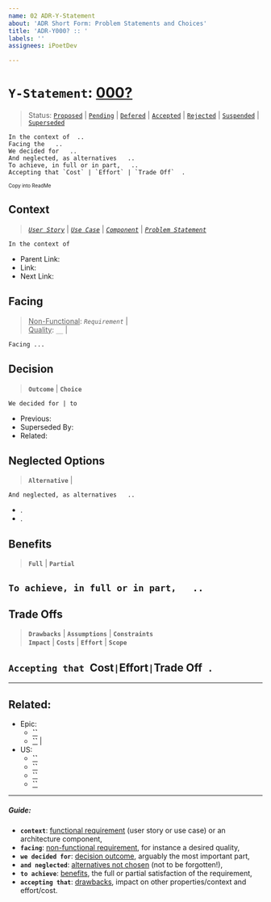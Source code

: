 ```yaml
---
name: 02 ADR-Y-Statement
about: 'ADR Short Form: Problem Statements and Choices'
title: 'ADR-Y000? :: '
labels: ''
assignees: iPoetDev

---
```


# **`Y-Statement`**: **[000?]()**
> Status: [`Proposed`](https://github.com/iPoetDev/P4Template/labels/ADR-Proposed)  |  [`Pending`](https://github.com/iPoetDev/P4Template/labels/ADR-Pending)  |  [`Defered`](https://github.com/iPoetDev/P4Template/labels/ADR-Deferred)  |  [`Accepted`](https://github.com/iPoetDev/P4Template/labels/ADR-Accepted)  |  [`Rejected`](https://github.com/iPoetDev/P4Template/labels/ADR-Rejected)  |  [`Suspended`](https://github.com/iPoetDev/P4Template/labels/ADR-Suspended)  |  [`Superseded`](https://github.com/iPoetDev/P4Template/labels/ADR-Superseded)

```
In the context of  ..
Facing the   ..
We decided for   ..
And neglected, as alternatives   ..
To achieve, in full or in part,   ..
Accepting that `Cost` | `Effort` | `Trade Off`  .
```
<small><sub>Copy into ReadMe<sub></small>

## Context
> *[`User Story`]()* | *[`Use Case`]()* | *[`Component`]()* | *[`Problem Statement`]()*

`In the context of   `

- Parent Link: *[ ]( )*
- Link: *[ ]( )*
- Next Link: *[ ]( )*

## Facing
> <ins>Non-Functional</ins>: *`Requirement`* |   <br>
> <ins>Quality</ins>: *`__`* |   <br>

` Facing ... `

## Decision
>  **`Outcome`** | **`Choice`**   <br>

`We decided for | to `

- Previous: *[ ]( )*
- Superseded By: *[ ]( )*
- Related: *[ ]( )*

## Neglected Options
> **`Alternative`** |

`And neglected, as alternatives   ..`
- .
- .

## Benefits
> **`Full`** | **`Partial`**

`To achieve, in full or in part,   .. `
-

## Trade Offs
> **`Drawbacks`**  | **`Assumptions`** | **`Constraints`**  <br>
> **`Impact`** | **`Costs`** | **`Effort`**  | **`Scope`**

`Accepting that `Cost` | `Effort` | `Trade Off`  . `
-

---

## Related:

- Epic:
  - **[``]()**
  - **[``]()** |
- US:
  - **[``]()**
  - **[``]()**
  - **[``]()**
  - **[``]()**

---
##### Guide:

- **`context`**: <ins>functional requirement</ins> (user story or use case) or an architecture component,
- **`facing`**: <ins>non-functional requirement</ins>, for instance a desired quality,
- **`we decided for`**: <ins>decision outcome</ins>, arguably the most important part,
- **`and neglected`**: <ins>alternatives not chosen</ins> (not to be forgotten!),
- **`to achieve`**: <ins>benefits</ins>, the full or partial satisfaction of the requirement,
- **`accepting that`**: <ins>drawbacks</ins>, impact on other properties/context and effort/cost.
